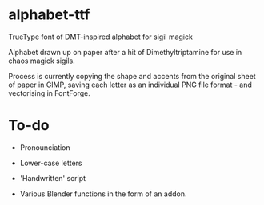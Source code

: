 # alphabet-ttf
TrueType font of DMT-inspired alphabet for sigil magick

Alphabet drawn up on paper after a hit of Dimethyltriptamine 
for use in chaos magick sigils.

Process is currently copying the shape and accents from the
original sheet of paper in GIMP, saving each letter
 as an individual PNG file format - and vectorising in FontForge.

# To-do
- Pronounciation

- Lower-case letters

- 'Handwritten' script

- Various Blender functions in the form of an addon.



